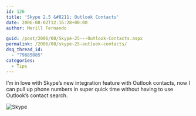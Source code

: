 ```yaml
---
id: 126
title: 'Skype 2.5 &#8211; Outlook Contacts'
date: 2006-08-02T12:16:28+00:00
author: Merill Fernando

guid: /post/2006/08/Skype-25---Outlook-Contacts.aspx
permalink: /2006/08/skype-25-outlook-contacts/
dsq_thread_id:
  - "79885085"
categories:
  - Tips
---
```

<p>I&rsquo;m in love with Skype&rsquo;s new integration feature with Outlook contacts, now I can pull up phone numbers in super quick time without having to use Outlook&rsquo;s contact search.</p>
<p><img alt="Skype" src="http://www.merill.net/wp-content/uploads/contentbinary/Skype.jpg" border="0" /></p>